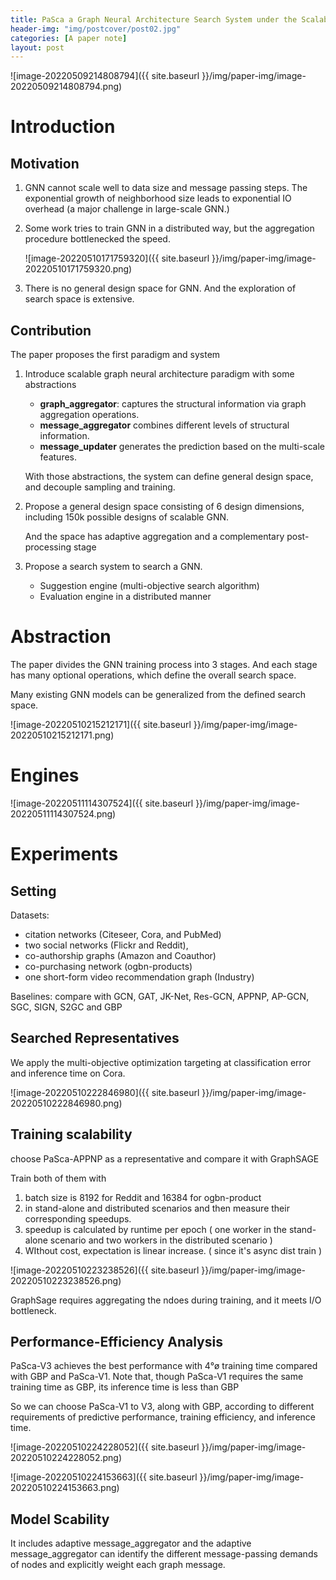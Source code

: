 ```yaml
---
title: PaSca a Graph Neural Architecture Search System under the Scalable Paradigm
header-img: "img/postcover/post02.jpg"
categories: [A paper note]
layout: post
---
```



![image-20220509214808794]({{ site.baseurl }}/img/paper-img/image-20220509214808794.png)

# Introduction

## Motivation

1. GNN cannot scale well to data size and message passing steps. The exponential growth of neighborhood size leads to exponential IO overhead (a major challenge in large-scale GNN.)

2. Some work tries to train GNN in a distributed way, but the aggregation procedure bottlenecked the speed.

   ![image-20220510171759320]({{ site.baseurl }}/img/paper-img/image-20220510171759320.png)

3. There is no general design space for GNN. And the exploration of search space is extensive.

## Contribution

The paper proposes the first paradigm and system

1. Introduce scalable graph neural architecture paradigm with some abstractions

   - **graph_aggregator**: captures the structural information via graph aggregation operations.
   - **message_aggregator** combines different levels of structural information.
   - **message_updater** generates the prediction based on the multi-scale features.

   With those abstractions, the system can define general design space, and decouple sampling and training. 

2. Propose a general design space consisting of 6 design dimensions, including 150k possible designs of scalable GNN.

   And the space has adaptive aggregation and a complementary post-processing stage

3. Propose a search system to search a GNN.

   - Suggestion engine (multi-objective search algorithm)
   - Evaluation engine in a distributed manner

# Abstraction

The paper divides the GNN training process into 3 stages. And each stage has many optional operations, which define the overall search space. 

Many existing GNN models can be generalized from the defined search space.

![image-20220510215212171]({{ site.baseurl }}/img/paper-img/image-20220510215212171.png)

# Engines

![image-20220511114307524]({{ site.baseurl }}/img/paper-img/image-20220511114307524.png)

# Experiments

## Setting

Datasets: 

- citation networks (Citeseer, Cora, and PubMed) 
- two social networks (Flickr and Reddit), 
- co-authorship graphs (Amazon and Coauthor)
- co-purchasing network (ogbn-products)
- one short-form video recommendation graph (Industry)

Baselines: compare with GCN, GAT, JK-Net, Res-GCN, APPNP, AP-GCN, SGC, SIGN, S2GC and GBP

## Searched Representatives

We apply the multi-objective optimization targeting at classification error and inference time on Cora.

![image-20220510222846980]({{ site.baseurl }}/img/paper-img/image-20220510222846980.png)

## Training scalability

choose PaSca-APPNP as a representative and compare it with GraphSAGE

Train both of them with 

1. batch size is 8192 for Reddit and 16384 for ogbn-product
2. in stand-alone and distributed scenarios and then measure their corresponding speedups. 
3. speedup is calculated by runtime per epoch ( one worker in the stand-alone scenario and two workers in the distributed scenario )
4. WIthout cost, expectation is linear increase. ( since it's async dist train )

![image-20220510223238526]({{ site.baseurl }}/img/paper-img/image-20220510223238526.png)

GraphSage requires aggregating the ndoes during training, and it meets I/O bottleneck.

## Performance-Efficiency Analysis

PaSca-V3 achieves the best performance with 4°ø training time compared with GBP and PaSca-V1. Note that, though PaSca-V1 requires the same training time as GBP, its inference time is less than GBP

So we can choose PaSca-V1 to V3, along with GBP, according to different requirements of predictive performance, training efficiency, and inference time.

![image-20220510224228052]({{ site.baseurl }}/img/paper-img/image-20220510224228052.png)

![image-20220510224153663]({{ site.baseurl }}/img/paper-img/image-20220510224153663.png)

## Model Scability

It includes adaptive message_aggregator and the adaptive message_aggregator can identify the different message-passing demands of nodes and explicitly weight each graph message.

